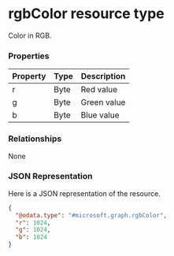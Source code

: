 ﻿# rgbColor resource type

Color in RGB.
### Properties
|Property|Type|Description|
|---|---|---|
|r|Byte|Red value|
|g|Byte|Green value|
|b|Byte|Blue value|

### Relationships
None
### JSON Representation
Here is a JSON representation of the resource.
<!-- {
  "blockType": "resource",
  "keyProperty": "id",
  "@odata.type": "microsoft.graph.rgbColor"
}
-->
```json
{
  "@odata.type": "#microsoft.graph.rgbColor",
  "r": 1024,
  "g": 1024,
  "b": 1024
}
```



